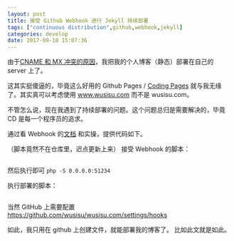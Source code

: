 ```yaml
---
layout: post
title: 接受 Github Webhook 进行 Jekyll 持续部署
tags: ["continuous distribution",github,webhook,jekyll]
categories: develop
date: 2017-09-18 15:07:36
---
```


由于[CNAME 和 MX 冲突的原因](https://www.zhihu.com/question/21128056)，我把我的个人博客（静态）部署在自己的 server 上了。

这其实挺傻逼的，毕竟这么好用的 Github Pages / [Coding Pages](https://coding.net/pages) 就与我无缘了。其实真可以考虑使用 www.wusisu.com 而不是 wusisu.com。

不管怎么说，现在我遇到了持续部署的问题。这个问题总归是需要解决的，毕竟 CD 是每一个程序员的追求。

<!-- more -->

通过看 Webhook 的[文档](https://developer.github.com/webhooks/) 和实操，提供代码如下。

（脚本竟然不在仓库里，迟点更新上来）
接受 Webhook 的脚本：
```php
```
然后执行即可 `php -S 0.0.0.0:51234`

执行部署的脚本：
```sh
```

当然 GitHub 上需要配置 https://github.com/wusisu/wusisu.com/settings/hooks

如此，我只用在 github 上创建文件，就能部署我的博客了。
比如此文就是如此。

